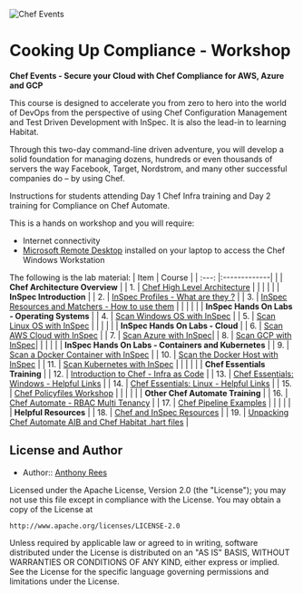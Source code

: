 ![Chef Events](/labs/images/Header.png)
# Cooking Up Compliance - Workshop
  
**Chef Events - Secure your Cloud with Chef Compliance for AWS, Azure and GCP**
  
This course is designed to accelerate you from zero to hero into the world of DevOps from the perspective of using Chef Configuration Management and Test Driven Development with InSpec. It is also the lead-in to learning Habitat.
  
Through this two-day command-line driven adventure, you will develop a solid foundation for managing dozens, hundreds or even thousands of servers the way Facebook, Target, Nordstrom, and many other successful companies do – by using Chef.
  
Instructions for students attending Day 1 Chef Infra training and Day 2 training for Compliance on Chef Automate.
  
This is a hands on workshop and you will require:  
 - Internet connectivity
 - [Microsoft Remote Desktop](https://docs.microsoft.com/en-us/windows-server/remote/remote-desktop-services/clients/remote-desktop-clients) installed on your laptop to access the Chef Windows Workstation  
  
The following is the lab material:
| Item | Course  | 
| :---: |:-------------| 
|     | **Chef Architecture Overview** |
| 1.  | [Chef High Level Architecture](labs/architecture.md) |
|     | |
|     | **InSpec Introduction** |
| 2.  | [InSpec Profiles - What are they ?](labs/intro_profiles.md) |
| 3.  | [InSpec Resources and Matchers - How to use them](labs/intro_resources.md) |
|     | |
|     | **InSpec Hands On Labs - Operating Systems** |
| 4.  | [Scan Windows OS with InSpec](labs/windows_os.md) |
| 5.  | [Scan Linux OS with InSpec](labs/linux_os.md) |
|     | |
|     | **InSpec Hands On Labs - Cloud** |
| 6.  | [Scan AWS Cloud with InSpec](labs/aws_cloud.md) |
| 7.  | [Scan Azure with InSpec](labs/azure_cloud.md)|
| 8.  | [Scan GCP with InSpec](labs/gcp_cloud.md)|
|     | |
|     | **InSpec Hands On Labs - Containers and Kubernetes** |
| 9.  | [Scan a Docker Container with InSpec](labs/docker_containers.md) |
| 10. | [Scan the Docker Host with InSpec](labs/docker_host.md) |
| 11. | [Scan Kubernetes with InSpec](labs/k8s.md) |
|     | |
|     | **Chef Essentials Training** |
| 12. | [Introduction to Chef - Infra as Code](labs/intro_chef.md) |
| 13. | [Chef Essentials: Windows - Helpful Links](labs/essentials_windows.md) |
| 14. | [Chef Essentials: Linux - Helpful Links](labs/essentials_linux.md) |
| 15. | [Chef Policyfiles Workshop](https://github.com/anthonygrees/policyfiles_training) |
|     | |
|     | **Other Chef Automate Training** |
| 16. | [Chef Automate - RBAC Multi Tenancy](labs/rbac.md) |
| 17. | [Chef Pipeline Examples](https://github.com/anthonygrees/chef_pipelines) |
|     | |
|     | **Helpful Resources** |
| 18. | [Chef and InSpec Resources](labs/links.md) |
| 19. | [Unpacking Chef Automate AIB and Chef Habitat .hart files](labs/aib_hart.md) |
  
  
  
## License and Author
  
* Author:: [Anthony Rees](<anthony@chef.io>)

Licensed under the Apache License, Version 2.0 (the "License");
you may not use this file except in compliance with the License.
You may obtain a copy of the License at

    http://www.apache.org/licenses/LICENSE-2.0

Unless required by applicable law or agreed to in writing, software
distributed under the License is distributed on an "AS IS" BASIS,
WITHOUT WARRANTIES OR CONDITIONS OF ANY KIND, either express or implied.
See the License for the specific language governing permissions and
limitations under the License.
